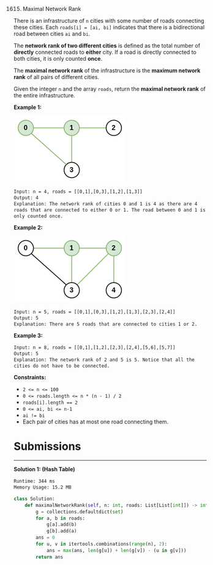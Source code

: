 1615. Maximal Network Rank

There is an infrastructure of `n` cities with some number of roads connecting these cities. Each `roads[i] = [ai, bi]` indicates that there is a bidirectional road between cities `ai` and `bi`.

The **network rank of two different cities** is defined as the total number of **directly** connected roads to **either** city. If a road is directly connected to both cities, it is only counted **once**.

The **maximal network rank** of the infrastructure is the **maximum network rank** of all pairs of different cities.

Given the integer `n` and the array `roads`, return the **maximal network rank** of the entire infrastructure.

 

**Example 1:**

![1615_ex1.png](img/1615_ex1.png)
```
Input: n = 4, roads = [[0,1],[0,3],[1,2],[1,3]]
Output: 4
Explanation: The network rank of cities 0 and 1 is 4 as there are 4 roads that are connected to either 0 or 1. The road between 0 and 1 is only counted once.
```

**Example 2:**

![1615_ex2.png](img/1615_ex2.png)
```
Input: n = 5, roads = [[0,1],[0,3],[1,2],[1,3],[2,3],[2,4]]
Output: 5
Explanation: There are 5 roads that are connected to cities 1 or 2.
```

**Example 3:**
```
Input: n = 8, roads = [[0,1],[1,2],[2,3],[2,4],[5,6],[5,7]]
Output: 5
Explanation: The network rank of 2 and 5 is 5. Notice that all the cities do not have to be connected.
```

**Constraints:**

* `2 <= n <= 100`
* `0 <= roads.length <= n * (n - 1) / 2`
* `roads[i].length == 2`
* `0 <= ai, bi <= n-1`
* `ai != bi`
* Each pair of cities has at most one road connecting them.

# Submissions
---
**Solution 1: (Hash Table)**
```
Runtime: 344 ms
Memory Usage: 15.2 MB
```
```python
class Solution:
    def maximalNetworkRank(self, n: int, roads: List[List[int]]) -> int:
        g = collections.defaultdict(set)
        for a, b in roads:
            g[a].add(b)
            g[b].add(a)
        ans = 0
        for u, v in itertools.combinations(range(n), 2):
            ans = max(ans, len(g[u]) + len(g[v]) - (u in g[v]))
        return ans
```